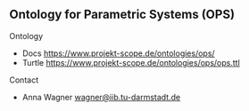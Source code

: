 ## Ontology for Parametric Systems (OPS)

Ontology

* Docs https://www.projekt-scope.de/ontologies/ops/
* Turtle https://www.projekt-scope.de/ontologies/ops/ops.ttl

Contact

* Anna Wagner wagner@iib.tu-darmstadt.de
